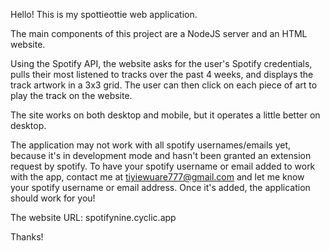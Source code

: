 Hello! This is my spottieottie web application.

The main components of this project are a NodeJS server and an HTML website. 


Using the Spotify API, the website asks for the user's Spotify credentials, pulls their most listened to tracks over the past 4 weeks, and displays the track artwork in a 3x3 grid. The user can then click on each piece of art to play the track on the website.

The site works on both desktop and mobile, but it operates a little better on desktop.

The application may not work with all spotify usernames/emails yet, because it's in development mode and hasn't been granted an extension request by spotify. To have your spotify username or email added to work with the app, contact me at tiyiewuare777@gmail.com and let me know your spotify username or email address. Once it's added, the application should work for you!

The website URL: spotifynine.cyclic.app

Thanks!